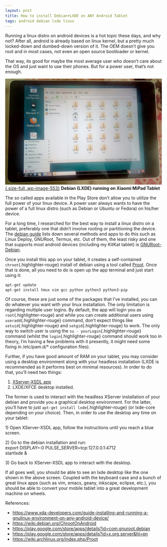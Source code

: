 ```yaml
---
layout: post
title: How to install Debian+LXDE on ANY Android Tablet
tags: android debian lxde linux
---
```


Running a linux distro on android devices is a hot topic these days, and why not? After all, android is already based on linux kernel, but a pretty much locked-down and dumbed-down version of it. The OEM doesn’t give you root and in most cases, not even an open source bootloader or kernel.<!--more-->

That way, its good for maybe the most average user who doesn’t care about the OS and just want to use their phones. But for a power user, that’s not enough.

[![Debian (LXDE) running on Xiaomi MiPad](/uploads/2017/07/debian_xfce_tablet.jpg){.size-full .wp-image-553}](/uploads/2017/07/debian_xfce_tablet.jpg) **Debian (LXDE) running on Xiaomi MiPad Tablet**

The so called apps available in the Play Store don’t allow you to utilize the full power of your linux device. A power user always wants to have the power of a full linux distro (such as Debian or Ubuntu or Fedora) on his/her device.

For a long time, I researched for the best way to install a linux distro on a tablet, preferably one that didn’t involve rooting or partitioning the device. The [debian guide](https://wiki.debian.org/ChrootOnAndroid) lists down several methods and apps to do this such as Linux Deploy, GNURoot, Termux, etc. Out of them, the least risky and one that supports most android devices (including my KitKat tablet) is [GNURoot-Debian](https://play.google.com/store/apps/details?id=com.gnuroot.debian).

Once you install this app on your tablet, it creates a self-contained `chroot`{.highlighter-rouge} install of debian using a tool called [Proot](https://wiki.archlinux.org/index.php/Proot). Once that is done, all you need to do is open up the app terminal and just start using it:

	apt-get update
	apt-get install tmux vim gcc python python3 python3-pip

Of course, these are just some of the packages that I’ve installed, you can do whatever you want with your linux installation. The only limitation is regarding multiple user logins. By default, the app will login you as `root`{.highlighter-rouge} and while you can create additional users using `useradd`{.highlighter-rouge} command, don’t expect things like `setuid`{.highlighter-rouge} and `setgid`{.highlighter-rouge} to work. The only way to switch user is using the `su - yourLogin`{.highlighter-rouge} command (whilst the `login`{.highlighter-rouge} command should work too in theory, I’m having a few problems with it presently, it might need some fixing in /etc/pam.d/\* configuration files).

Further, if you have good amount of RAM on your tablet, you may consider using a desktop environment along with your headless installation (LXDE is recommended as it performs best on minimal resources). In order to do that, you’ll need two things:

1.  [XServer-XSDL app](https://play.google.com/store/apps/details?id=x.org.server&hl=en)
2.  LXDE/XFCE desktop installed.

The former is used to interact with the headless XServer installation of your debian and provide you a graphical desktop environment. For the latter, you’ll have to just `apt-get install lxde`{.highlighter-rouge} (or lxde-core depending on your choice). Then, in order to use the desktop any time on your tablet:

1\) Open XServer-XSDL app, follow the instructions until you reach a blue screen.

2\) Go to the debian installation and run:\
export DISPLAY=:0 PULSE\_SERVER=tcp:127.0.0.1:4712\
startlxde &

3\) Go back to XServer-XSDL app to interact with the desktop.

If all goes well, you should be able to see an lxde desktop like the one shown in the above screen. Coupled with the keyboard case and a bunch of great linux apps (such as vim, emacs, geany, inkscape, eclipse, etc.), you should be able to convert your mobile tablet into a great development machine on wheels.

References:

-   <https://www.xda-developers.com/guide-installing-and-running-a-gnulinux-environment-on-any-android-device/>
-   <https://wiki.debian.org/ChrootOnAndroid>
-   <https://play.google.com/store/apps/details?id=com.gnuroot.debian>
-   <https://play.google.com/store/apps/details?id=x.org.server&hl=en>
-   <https://wiki.archlinux.org/index.php/Proot>
